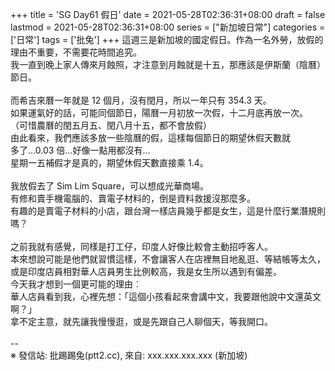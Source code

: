 +++
title = 'SG Day61 假日'
date = 2021-05-28T02:36:31+08:00
draft = false
lastmod = 2021-05-28T02:36:31+08:00
series = ["新加坡日常"]
categories = ['日常']
tags = ['批兔']
+++
這週三是新加坡的國定假日。作為一名外勞，放假的理由不重要，不需要花時間追究。<br>
我一直到晚上家人傳來月蝕照，才注意到月蝕就是十五，那應該是伊斯蘭（陰曆）節日。<br>
<br>
而希吉來曆一年就是 12 個月，沒有閏月，所以一年只有 354.3 天。<br>
如果運氣好的話，可能同個節日，陽曆一月初放一次假，十二月底再放一次。<br>
（可惜農曆的閏五月五、閏八月十五，都不會放假）<br>
由此看來，我們應該多放一些陰曆的假，這樣每個節日的期望休假天數就<br>
多了…0.03 倍…好像一點用都沒有…<br>
星期一五補假才是真的，期望休假天數直接乘 1.4。<br>
<br>
我放假去了 Sim Lim Square，可以想成光華商場。<br>
有修和賣手機電腦的、賣電子材料的，倒是資料救援沒那麼多。<br>
有趣的是賣電子材料的小店，跟台灣一樣店員幾乎都是女生，這是什麼行業潛規則嗎？<br>
<br>
之前我就有感覺，同樣是打工仔，印度人好像比較會主動招呼客人。<br>
本來想說可能是他們就習慣這樣，不會讓客人在店裡無目地亂逛、等結帳等太久，<br>
或是印度店員相對華人店員男生比例較高，我是女生所以遇到有偏差。<br>
今天我才想到一個更可能的理由︰<br>
華人店員看到我，心裡先想：「這個小孩看起來會講中文，我要跟他說中文還英文啊？」<br>
拿不定主意，就先讓我慢慢逛，或是先跟自己人聊個天，等我開口。<br>
<br>
--<br>
※ 發信站: 批踢踢兔(ptt2.cc), 來自: xxx.xxx.xxx.xxx (新加坡)<br>
